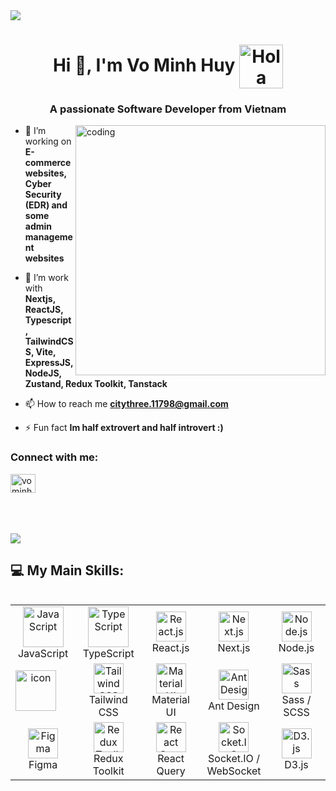 <img src="https://backiee.com/static/wallpapers/1000x563/386745.jpg"/>
<h1 align="center">Hi 👋, I'm Vo Minh Huy <img alt="Hola" height="70px" width="70px" align="center" src="https://c.tenor.com/fYg91qBpDdgAAAAi/bongo-cat-transparent.gif"></img></h1>
<h3 align="center">A passionate Software Developer from Vietnam</h3>
<img align="right" alt="coding" width="400" src="https://notioly.com/wp-content/uploads/2023/06/256.Exploring-The-Globe.png">


- 🔭 I’m  working on **E-commerce websites, Cyber Security (EDR) and some admin management websites**

- 🌱 I’m  work with **Nextjs, ReactJS, Typescript, TailwindCSS, Vite, ExpressJS, NodeJS, Zustand, Redux Toolkit, Tanstack**
  
- 📫 How to reach me **citythree.11798@gmail.com**

- ⚡ Fun fact **Im half extrovert and half introvert :)**




<h3 align="left">Connect with me:</h3>
<p align="left">
<a href="https://www.linkedin.com/in/tiroxuki0" target="blank"><img align="center" src="https://raw.githubusercontent.com/rahuldkjain/github-profile-readme-generator/master/src/images/icons/Social/linked-in-alt.svg" alt="vominhhuy" height="30" width="40" /></a>
<!-- <a href="https://instagram.com/ntl_3101" target="blank"><img align="center" src="https://raw.githubusercontent.com/rahuldkjain/github-profile-readme-generator/master/src/images/icons/Social/instagram.svg" alt="ntl_3101" height="30" width="40" /></a> -->
</p>
</br>
</br>
</br>
<img src="https://user-images.githubusercontent.com/73097560/115834477-dbab4500-a447-11eb-908a-139a6edaec5c.gif">

###


###

## 💻 My Main Skills:
<div style="display: flex; align-items: flex-start; align: center">
<table align="center">
    <tr>
        <td align="center" width="96">
            <img src="https://techstack-generator.vercel.app/js-icon.svg" alt="JavaScript" width="65" height="65" />
            <br>JavaScript
        </td>
        <td align="center" width="96">
            <img src="https://techstack-generator.vercel.app/ts-icon.svg" alt="TypeScript" width="65" height="65" />
            <br>TypeScript
        </td>
        <td align="center" width="96">
            <img src="https://techstack-generator.vercel.app/react-icon.svg" width="48" height="48" alt="React.js" />
            <br>React.js
        </td>
        <td align="center" width="96">
            <img src="https://skillicons.dev/icons?i=nextjs" width="48" height="48" alt="Next.js" />
            <br>Next.js
        </td>
        <td align="center" width="96">
            <img src="https://skillicons.dev/icons?i=nodejs" width="48" height="48" alt="Node.js" />
            <br>Node.js
        </td>
    </tr>
    <tr>
      </td>
            <td align="center" width="96">
            <div style="display: flex; align-items: flex-start;"><img src="https://techstack-generator.vercel.app/restapi-icon.svg" alt="icon" width="65" height="65" /></div>
        </td>
        <td align="center" width="96">
            <img src="https://skillicons.dev/icons?i=tailwind" width="48" height="48" alt="Tailwind CSS" />
            <br>Tailwind CSS
        </td>
        <td align="center" width="96">
            <img src="https://skillicons.dev/icons?i=materialui" width="48" height="48" alt="Material UI" />
            <br>Material UI
        </td>
        <td align="center" width="96">
            <img src="https://cdn.simpleicons.org/antdesign/0170FE" width="48" height="48" alt="Ant Design" />
            <br>Ant Design
        </td>
        <td align="center" width="96">
            <img src="https://techstack-generator.vercel.app/sass-icon.svg" width="48" height="48" alt="Sass" />
            <br>Sass / SCSS
        </td>
    </tr>
    <tr>
    <td align="center" width="96">
            <img src="https://skillicons.dev/icons?i=figma" width="48" height="48" alt="Figma" />
            <br>Figma
        </td>
        <td align="center" width="96">
            <img src="https://techstack-generator.vercel.app/redux-icon.svg" width="48" height="48" alt="Redux Toolkit" />
            <br>Redux Toolkit
        </td>
        <td align="center" width="96">
            <img src="https://cdn.simpleicons.org/reactquery/FF4154" width="48" height="48" alt="React Query" />
            <br>React Query
        </td>
        <td align="center" width="96">
            <img src="https://cdn.simpleicons.org/socketdotio/010101" width="48" height="48" alt="Socket.IO" />
            <br>Socket.IO / WebSocket
        </td>
        <td align="center" width="96">
            <img src="https://cdn.simpleicons.org/d3/F9A03C" width="48" height="48" alt="D3.js" />
            <br>D3.js
        </td>
    </tr>
</table>
<br><br>
</div>


